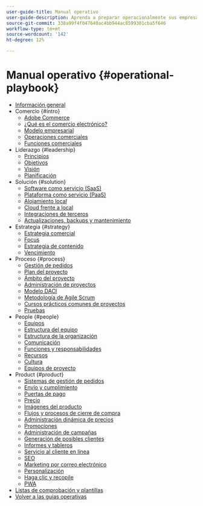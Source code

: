 ```yaml
---
user-guide-title: Manual operativo
user-guide-description: Aprenda a preparar operacionalmente sus empresas para ejecutar un sitio de comercio electrónico exitoso.
source-git-commit: 338a99f4f047640ac4bb944ac8599301cba5f646
workflow-type: tm+mt
source-wordcount: '142'
ht-degree: 12%

---
```



# Manual operativo {#operational-playbook}

- [Información general](overview.md)
- Comercio {#intro}
   - [Adobe Commerce](intro/commerce.md)
   - [¿Qué es el comercio electrónico?](intro/ecommerce.md)
   - [Modelo empresarial](intro/business-model.md)
   - [Operaciones comerciales](intro/operations.md)
   - [Funciones comerciales](intro/features.md)
- Liderazgo {#leadership}
   - [Principios](leadership/principles.md)
   - [Objetivos](leadership/goals.md)
   - [Visión](leadership/vision.md)
   - [Planificación](leadership/planning.md)
- Solución {#solution}
   - [Software como servicio (SaaS)](solution/software-service.md)
   - [Plataforma como servicio (PaaS)](solution/platform-service.md)
   - [Alojamiento local](solution/on-premises.md)
   - [Cloud frente a local](solution/hosting-comparison.md)
   - [Integraciones de terceros](solution/integrations.md)
   - [Actualizaciones, backups y mantenimiento](solution/maintenance.md)
- Estrategia {#strategy}
   - [Estrategia comercial](strategy/commerce.md)
   - [Focus](strategy/focus.md)
   - [Estrategia de contenido](strategy/content.md)
   - [Vencimiento](strategy/maturity.md)
- Proceso {#process}
   - [Gestión de pedidos](process/order-management.md)
   - [Plan del proyecto](process/project-plan.md)
   - [Ámbito del proyecto](process/project-scope.md)
   - [Administración de proyectos](process/project-management.md)
   - [Modelo DACI](process/project-management-framework.md)
   - [Metodología de Agile Scrum](process/agile-scrum.md)
   - [Cursos prácticos comunes de proyectos](process/project-workshops.md)
   - [Pruebas](process/testing.md)
- People {#people}
   - [Equipos](people/teams.md)
   - [Estructura del equipo](people/team-structure.md)
   - [Estructura de la organización](people/organizational-structure.md)
   - [Comunicación](people/communication.md)
   - [Funciones y responsabilidades](people/roles-responsibilities.md)
   - [Recursos](people/resources.md)
   - [Cultura](people/culture.md)
   - [Equipos de proyecto](people/project-teams.md)
- Product {#product}
   - [Sistemas de gestión de pedidos](product/order-management-systems.md)
   - [Envío y cumplimiento](product/shipping-fulfillment.md)
   - [Puertas de pago](product/payment-gateways.md)
   - [Precio](product/pricing.md)
   - [Imágenes del producto](product/images.md)
   - [Flujos y procesos de cierre de compra](product/checkout.md)
   - [Administración dinámica de precios](product/dynamic-pricing.md)
   - [Promociones](product/promotions.md)
   - [Administración de campañas](product/campaign-management.md)
   - [Generación de posibles clientes](product/lead-generation.md)
   - [Informes y tableros](product/reporting.md)
   - [Servicio al cliente en línea](product/customer-service.md)
   - [SEO](product/search-engine-optimization.md)
   - [Marketing por correo electrónico](product/marketing.md)
   - [Personalización](product/personalization.md)
   - [Haga clic y recopile](product/click-collect.md)
   - [PWA](product/progressive-web-app.md)
- [Listas de comprobación y plantillas](checklists-templates/home.md)
- [Volver a las guías operativas](https://experienceleague.adobe.com/docs/commerce-operations/operational-guides/home.html)
